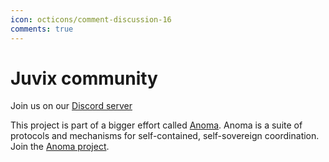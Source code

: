 ```yaml
---
icon: octicons/comment-discussion-16
comments: true
---
```


# Juvix community

Join us on our [Discord server](https://discord.gg/jwzaMZ2Sct)

This project is part of a bigger effort called
[Anoma](https://anoma.net/). Anoma is a suite of protocols and
mechanisms for self-contained, self-sovereign coordination. Join the
[Anoma project](https://anoma.net/community).
